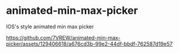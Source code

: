 # animated-min-max-picker
IOS's style animated min max picker


https://github.com/7VREW/animated-min-max-picker/assets/129406618/a676cd3b-99e2-44df-bbdf-762587d19e57

